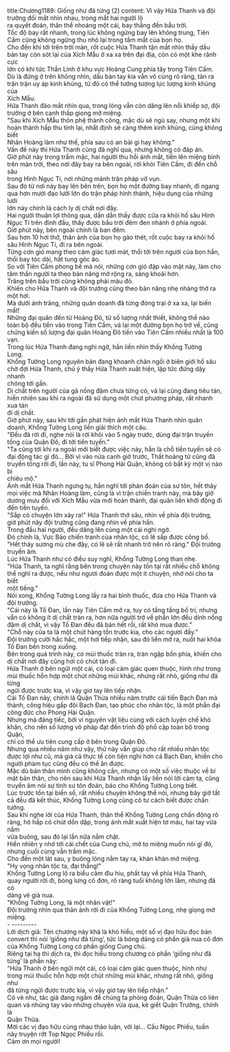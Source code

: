 title:Chương1189: Giống như đã từng (2)
content:
Vì vậy Hứa Thanh và đội trưởng đối mắt nhìn nhau, trong mắt hai người lộ<br>ra quyết đoán, thân thể nhoáng một cái, bay thẳng đến bầu trời.<br>Tốc độ bay rất nhanh, trong lúc không ngừng bay lên không trung, Tiên<br>Cấm cũng không ngừng thu nhỏ lại trong tầm mắt của bọn họ.<br>Cho đến khi tới trên trời màn, rốt cuộc Hứa Thanh tận mắt nhìn thấy dấu<br>bàn tay còn sót lại của Xích Mẫu ở xa xa trên đại địa, còn có một khe rãnh cực<br>lớn có khí tức Thần Linh ở khu vực Hoàng Cung phía tây trong Tiên Cấm.<br>Dù là đứng ở trên không nhìn, dấu bàn tay kia vẫn vô cùng rõ ràng, tản ra<br>trận trận uy áp kinh khủng, từ đó có thể tưởng tượng lực lượng kinh khủng của<br>Xích Mẫu.<br>Hứa Thanh đảo mắt nhìn qua, trong lòng vẫn còn dâng lên nỗi khiếp sợ, đội<br>trưởng ở bên cạnh thấp giọng mở miệng.<br>"Sau khi Xích Mẫu thôn phệ thành công, mặc dù sẽ ngủ say, nhưng một khi<br>hoàn thành hấp thu tỉnh lại, nhất định sẽ càng thêm kinh khủng, cũng không biết<br>Nhân Hoàng làm như thế, phía sau có an bài gì hay không."<br>Vấn đề này thì Hứa Thanh cũng đã nghĩ qua, nhưng không có đáp án.<br>Giờ phút này trong trầm mặc, hai người thu hồi ánh mắt, tiến lên miệng bình<br>trên màn trời, theo nơi đây bay ra bên ngoài, rời khỏi Tiên Cấm, đi đến chỗ sâu<br>trong Hình Ngục Ti, nơi những mảnh trận pháp vỡ vụn.<br>Sau đó từ nơi này bay lên bên trên, bọn họ một đường bay nhanh, đi ngang<br>qua hơn mười đạo lưới lớn do trận pháp hình thành, hiệu dụng của những lưới<br>lớn này chính là cách ly dị chất nơi đây.<br>Hai người thuận lợi thông qua, dần dần thấy được cửa ra khỏi hố sâu Hình<br>Ngục Ti trên đỉnh đầu, thấy được bầu trời đêm đen nhánh ở phía ngoài.<br>Giờ phút này, bên ngoài chính là ban đêm.<br>Sau hơn 10 hơi thở, thân ảnh của bọn họ gào thét, rốt cuộc bay ra khỏi hố<br>sâu Hình Ngục Ti, đi ra bên ngoài.<br>Từng cơn gió mang theo cảm giác tươi mát, thổi tới trên người của bọn hắn,<br>thổi bay tóc dài, hất tung góc áo.<br>So với Tiên Cấm phong bế mà nói, những cơn gió đập vào mặt này, làm cho<br>tâm thần người ta theo bản năng mở rộng ra, sảng khoái hơn.<br>Trăng trên bầu trời cũng không phải màu đỏ.<br>Khiến cho Hứa Thanh và đội trưởng cũng theo bản năng nhẹ nhàng thở ra<br>một hơi.<br>Mà dưới ánh trăng, những quân doanh đã từng đóng trại ở xa xa, lại biến<br>mất!<br>Những đại quân đến từ Hoàng Đô, từ số lượng nhất thiết, không thể nào<br>toàn bộ đều tiến vào trong Tiên Cấm, vả lại một đường bọn họ trở về, cũng<br>chứng kiến số lượng đại quân Hoàng Đô tiến vào Tiên Cấm nhiều nhất là 100<br>vạn.<br>Trong lúc Hứa Thanh đang nghi ngờ, hắn liền nhìn thấy Khổng Tường<br>Long.<br>Khổng Tường Long nguyên bản đang khoanh chân ngồi ở biên giới hố sâu<br>chờ đợi Hứa Thanh, chú ý thấy Hứa Thanh xuất hiện, lập tức đứng dậy nhanh<br>chóng tới gần.<br>Dị chất trên người của gã nồng đậm chưa từng có, vả lại cũng đang tiêu tán,<br>hiển nhiên sau khi ra ngoài đã sử dụng một chút phương pháp, rất nhanh xua tán<br>đi dị chất.<br>Giờ phút này, sau khi tới gần phát hiện ánh mắt Hứa Thanh nhìn quân<br>doanh, Khổng Tường Long liền giải thích một câu.<br>"Đều đã rời đi, nghe nói là rời khỏi vào 5 ngày trước, dùng đại trận truyền<br>tống của Quận Đô, đi tới tiền tuyến."<br>"Ta cũng tới khi ra ngoài mới biết được việc này, hẳn là chỗ tiền tuyến sẽ có<br>đại động tác gì đó... Bởi vì vào nửa canh giờ trước, Thất hoàng tử cũng đã<br>truyền tống rời đi, lần này, tu sĩ Phong Hải Quận, không có bất kỳ một vị nào bị<br>chiêu mộ."<br>Ánh mắt Hứa Thanh ngưng tụ, hắn nghĩ tới phán đoán của sư tôn, hết thảy<br>mọi việc mà Nhân Hoàng làm, cũng là vì trận chiến tranh này, mà bây giờ<br>dương mưu đối với Xích Mẫu vừa mới hoàn thành, đại quân liền khởi động đi<br>đến tiền tuyến.<br>"Sắp có chuyện lớn xảy ra!" Hứa Thanh thở sâu, nhìn về phía đội trưởng,<br>giờ phút này đội trưởng cũng đang nhìn về phía hắn.<br>Trong đầu hai người, đều dâng lên cùng một cái nghi ngờ.<br>Đó chính là, Vực Bảo chiến tranh của nhân tộc, có lẽ sắp được công bố.<br>"Hết thảy sương mù che đậy, có lẽ sẽ rất nhanh trở nên rõ ràng." Đội trưởng<br>truyền âm.<br>Lúc Hứa Thanh như có điều suy nghĩ, Khổng Tường Long than nhẹ.<br>"Hứa Thanh, ta nghĩ rằng bên trong chuyện này tồn tại rất nhiều chỗ không<br>thể nghĩ ra được, nếu như ngươi đoán được một ít chuyện, nhớ nói cho ta biết<br>một tiếng."<br>Nói xong, Khổng Tường Long lấy ra hai bình thuốc, đưa cho Hứa Thanh và<br>đội trưởng.<br>"Cái này là Tố Đan, lần này Tiên Cấm mở ra, tuy có tầng tầng bố trí, nhưng<br>vẫn có không ít dị chất tràn ra, hơn nữa người trở về phần lớn đều dính nồng<br>đậm dị chất, vì vậy Tố Đan đều đã bán hết rồi, rất khó mua được."<br>"Chỗ này của ta là một chút hàng tồn trước kia, cho các ngươi đấy."<br>Đội trưởng cười hắc hắc, một hơi tiếp nhận, sau đó liền mở ra, nuốt hai khỏa<br>Tố Đan bên trong xuống.<br>Bên trong quá trình này, có mùi thuốc tràn ra, tràn ngập bốn phía, khiến cho<br>dị chất nơi đây cũng hơi có chút tản đi.<br>Hứa Thanh ở bên ngửi một cái, có loại cảm giác quen thuộc, hình như trong<br>mùi thuốc hỗn hợp một chút những mùi khác, nhưng rất nhỏ, giống như đã từng<br>ngửi được trước kia, vì vậy giơ tay lên tiếp nhận.<br>Cái Tố Đan này, chính là Quận Thừa nhiều năm trước cải tiến Bạch Đan mà<br>thành, công hiệu gấp đôi Bạch Đan, tạo phúc cho nhân tộc, là một phần đại<br>công đức cho Phong Hải Quận.<br>Nhưng mà đáng tiếc, bởi vì nguyên vật liệu cùng với cách luyện chế khó<br>khăn, cho nên số lượng vô pháp đạt đến trình độ phổ cập toàn bộ trong Quận,<br>chỉ có thể ưu tiên cung cấp ở bên trong Quận Đô.<br>Nhưng qua nhiều năm như vậy, thứ này vẫn giúp cho rất nhiều nhân tộc<br>được lợi như cũ, mà giá cả thực tế còn tiện nghi hơn cả Bạch Đan, khiến cho<br>người phàm tục cũng đều có thể ăn được.<br>Mặc dù bản thân mình cũng không cần, nhưng có một số việc thuộc về bí<br>mật bản thân, cho nên sau khi Hứa Thanh nhận lấy liền nói lời cảm tạ, cũng<br>truyền âm nói sự tình sư tôn đoán, báo cho Khổng Tường Long biết.<br>Lúc trước tồn tại biến số, rất nhiều chuyện không thể nói, nhưng bây giờ tất<br>cả đều đã kết thúc, Khổng Tường Long cũng có tư cách biết được chân tướng.<br>Sau khi nghe lời của Hứa Thanh, thân thể Khổng Tường Long chấn động rõ<br>ràng, hô hấp có chút dồn dập, trong ánh mắt xuất hiện tơ máu, hai tay vừa nắm<br>vừa buông, sau đó lại lần nữa nắm chặt.<br>Hiển nhiên y nhớ tới cái chết của Cung chủ, mở to miệng muốn nói gì đó,<br>nhưng cuối cùng vẫn trầm mặc.<br>Cho đến một lát sau, y buông lỏng nắm tay ra, khàn khàn mở miệng.<br>"Hy vọng nhân tộc ta, đại thắng!"<br>Khổng Tường Long lộ ra biểu cảm đìu hiu, phất tay về phía Hứa Thanh,<br>quay người rời đi, bóng lưng cô đơn, rõ ràng tuổi không lớn lắm, nhưng đã có<br>dáng vẻ già nua.<br>"Khổng Tường Long, là một nhân vật!"<br>Đội trưởng nhìn qua thân ảnh rời đi của Khổng Tường Long, nhẹ giọng mở<br>miệng.<br>- ---------<br>Lời dịch giả: Tên chương này khá là khó hiểu, một số vị đạo hữu đọc bản<br>convert thì nói ‘giống như đã từng’, tức là bóng dáng có phần già nua cô đơn<br>của Khổng Tường Long có phần giống Cung chủ.<br>Riêng tại hạ thì dịch ra, thì đọc hiểu trong chương có phần ‘giống như đã<br>từng’ là phần này:<br>“Hứa Thanh ở bên ngửi một cái, có loại cảm giác quen thuộc, hình như<br>trong mùi thuốc hỗn hợp một chút những mùi khác, nhưng rất nhỏ, giống như<br>đã từng ngửi được trước kia, vì vậy giơ tay lên tiếp nhận.”<br>Có vẻ như, tác giả đang ngầm để chúng ta phỏng đoán, Quận Thừa có liên<br>quan và nhúng tay vào những chuyện vừa qua, kẻ giết Quận Trưởng, chính là<br>Quận Thừa.<br>Mời các vị đạo hữu cùng nhau thảo luận, với lại… Cầu Ngọc Phiếu, tuần<br>này truyện rớt Top Ngọc Phiếu rồi.<br>Cảm ơn mọi người!